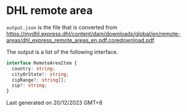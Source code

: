 # DHL remote area
`output.json` is the file that is converted from https://mydhl.express.dhl/content/dam/downloads/global/en/remote-areas/dhl_express_remote_areas_en.pdf.coredownload.pdf

The output is a list of the following interface.


```typescript
interface RemoteAreaItem {
  country: string;
  cityOrState?: string;
  zipRange?: string[];
  zip?: string;
}
```

Last generated on 20/12/2023 GMT+8

